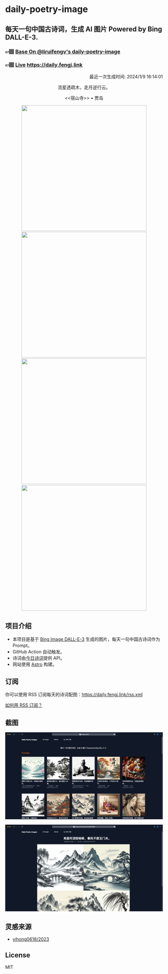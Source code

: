 
# daily-poetry-image

## 每天一句中国古诗词，生成 AI 图片 Powered by Bing DALL-E-3.

### 👉🏽 [Base On @liruifengv's daily-poetry-image](https://github.com/liruifengv/daily-poetry-image)

### 👉🏽 [Live](https://daily.fengj.link) https://daily.fengj.link

<p align="right">
  最近一次生成时间: 2024/1/9 16:14:01
</p>
<p align="center">
流星透疏木，走月逆行云。
</p>
<p align="center">
<<宿山寺>> • 贾岛
</p>
<p align="center">
<img src="https://tse2.mm.bing.net/th/id/OIG.QXcTJP4TjSp1f63MFOE2" height="400" width="400" />
<img src="https://tse1.mm.bing.net/th/id/OIG.yb_CLaE9HzS6oR2o8JaC" height="400" width="400" />
<img src="https://tse3.mm.bing.net/th/id/OIG.qGgDG0LcmoDGv.vRXWPT" height="400" width="400" />
<img src="https://tse3.mm.bing.net/th/id/OIG.lNNerNq2sFnTllIjgpuI" height="400" width="400" />
</p>

## 项目介绍

-   本项目是基于 [Bing Image DALL-E-3](https://www.bing.com/images/create) 生成的图片，每天一句中国古诗词作为 Prompt。
-   GitHub Action 自动触发。
-   诗词由[今日诗词](https://www.jinrishici.com/)提供 API。
-   网站使用 [Astro](https://astro.build) 构建。

## 订阅

你可以使用 RSS 订阅每天的诗词配图：https://daily.fengj.link/rss.xml

[如何用 RSS 订阅？](https://zhuanlan.zhihu.com/p/55026716)

## 截图

![图片列表](./screenshots/Snipaste_2023-12-28_21-00-26.png)

![图片详情](./screenshots/Snipaste_2023-12-28_21-00-53.png)

## 灵感来源

-   [yihong0618/2023](https://github.com/yihong0618/2023)

## License

MIT
